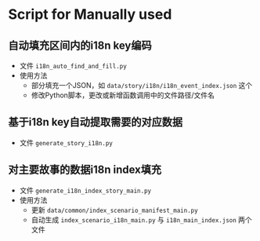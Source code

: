 # Script for Manually used

## 自动填充区间内的i18n key编码
- 文件 `i18n_auto_find_and_fill.py`
- 使用方法
  - 部分填充一个JSON，如 `data/story/i18n/i18n_event_index.json` 这个
  - 修改Python脚本，更改或新增函数调用中的文件路径/文件名

## 基于i18n key自动提取需要的对应数据
- 文件 `generate_story_i18n.py`

## 对主要故事的数据i18n index填充
- 文件 `generate_i18n_index_story_main.py`
- 使用方法
  - 更新 `data/common/index_scenario_manifest_main.py`
  - 自动生成 `index_scenario_i18n_main.py` 与 `i18n_main_index.json` 两个文件